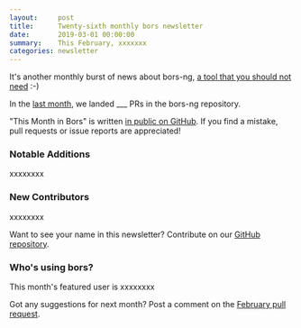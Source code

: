 ```yaml
---
layout:     post
title:      Twenty-sixth monthly bors newsletter
date:       2019-03-01 00:00:00
summary:    This February, xxxxxxx
categories: newsletter
---
```


It's another monthly burst of news about bors-ng, [a tool that you should not need](https://habr.com/ru/post/436264/) :-)

In the [last month](https://github.com/bors-ng/bors-ng/pulls?utf8=%E2%9C%93&q=is%3Apr%20is%3Aclosed%20closed%3A2019-02-01..2019-02-28),
we landed ___ PRs in the bors-ng repository.

"This Month in Bors" is written [in public on GitHub][GitHub for TMiB].
If you find a mistake, pull requests or issue reports are appreciated!

[GitHub for TMiB]: https://github.com/bors-ng/bors-ng.github.io


### Notable Additions

xxxxxxxx


### New Contributors

xxxxxxxx

Want to see your name in this newsletter? Contribute on our [GitHub repository](https://github.com/bors-ng/bors-ng).


### Who's using bors?

This month's featured user is xxxxxxxx

Got any suggestions for next month?
Post a comment on the [February pull request](https://github.com/bors-ng/bors-ng.github.io/pull/___).
